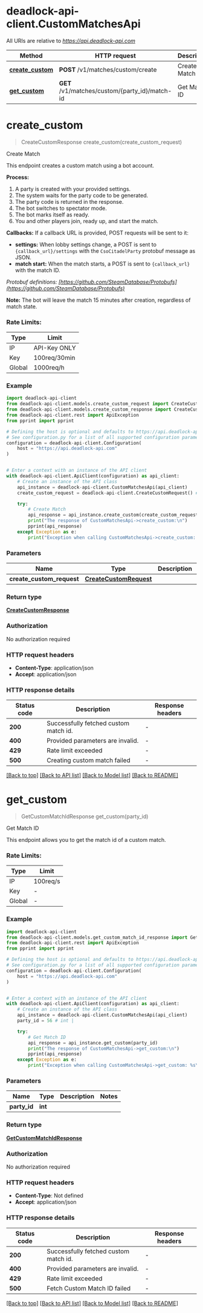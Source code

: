 # deadlock-api-client.CustomMatchesApi

All URIs are relative to *https://api.deadlock-api.com*

Method | HTTP request | Description
------------- | ------------- | -------------
[**create_custom**](CustomMatchesApi.md#create_custom) | **POST** /v1/matches/custom/create | Create Match
[**get_custom**](CustomMatchesApi.md#get_custom) | **GET** /v1/matches/custom/{party_id}/match-id | Get Match ID


# **create_custom**
> CreateCustomResponse create_custom(create_custom_request)

Create Match


This endpoint creates a custom match using a bot account.

**Process:**
1. A party is created with your provided settings.
2. The system waits for the party code to be generated.
3. The party code is returned in the response.
4. The bot switches to spectator mode.
5. The bot marks itself as ready.
6. You and other players join, ready up, and start the match.

**Callbacks:**
If a callback URL is provided, POST requests will be sent to it:
- **settings:** When lobby settings change, a POST is sent to `{callback_url}/settings` with the `CsoCitadelParty` protobuf message as JSON.
- **match start:** When the match starts, a POST is sent to `{callback_url}` with the match ID.

_Protobuf definitions: [https://github.com/SteamDatabase/Protobufs](https://github.com/SteamDatabase/Protobufs)_

**Note:**
The bot will leave the match 15 minutes after creation, regardless of match state.

### Rate Limits:
| Type | Limit |
| ---- | ----- |
| IP | API-Key ONLY |
| Key | 100req/30min |
| Global | 1000req/h |


### Example


```python
import deadlock-api-client
from deadlock-api-client.models.create_custom_request import CreateCustomRequest
from deadlock-api-client.models.create_custom_response import CreateCustomResponse
from deadlock-api-client.rest import ApiException
from pprint import pprint

# Defining the host is optional and defaults to https://api.deadlock-api.com
# See configuration.py for a list of all supported configuration parameters.
configuration = deadlock-api-client.Configuration(
    host = "https://api.deadlock-api.com"
)


# Enter a context with an instance of the API client
with deadlock-api-client.ApiClient(configuration) as api_client:
    # Create an instance of the API class
    api_instance = deadlock-api-client.CustomMatchesApi(api_client)
    create_custom_request = deadlock-api-client.CreateCustomRequest() # CreateCustomRequest | 

    try:
        # Create Match
        api_response = api_instance.create_custom(create_custom_request)
        print("The response of CustomMatchesApi->create_custom:\n")
        pprint(api_response)
    except Exception as e:
        print("Exception when calling CustomMatchesApi->create_custom: %s\n" % e)
```



### Parameters


Name | Type | Description  | Notes
------------- | ------------- | ------------- | -------------
 **create_custom_request** | [**CreateCustomRequest**](CreateCustomRequest.md)|  | 

### Return type

[**CreateCustomResponse**](CreateCustomResponse.md)

### Authorization

No authorization required

### HTTP request headers

 - **Content-Type**: application/json
 - **Accept**: application/json

### HTTP response details

| Status code | Description | Response headers |
|-------------|-------------|------------------|
**200** | Successfully fetched custom match id. |  -  |
**400** | Provided parameters are invalid. |  -  |
**429** | Rate limit exceeded |  -  |
**500** | Creating custom match failed |  -  |

[[Back to top]](#) [[Back to API list]](../README.md#documentation-for-api-endpoints) [[Back to Model list]](../README.md#documentation-for-models) [[Back to README]](../README.md)

# **get_custom**
> GetCustomMatchIdResponse get_custom(party_id)

Get Match ID


This endpoint allows you to get the match id of a custom match.

### Rate Limits:
| Type | Limit |
| ---- | ----- |
| IP | 100req/s |
| Key | - |
| Global | - |


### Example


```python
import deadlock-api-client
from deadlock-api-client.models.get_custom_match_id_response import GetCustomMatchIdResponse
from deadlock-api-client.rest import ApiException
from pprint import pprint

# Defining the host is optional and defaults to https://api.deadlock-api.com
# See configuration.py for a list of all supported configuration parameters.
configuration = deadlock-api-client.Configuration(
    host = "https://api.deadlock-api.com"
)


# Enter a context with an instance of the API client
with deadlock-api-client.ApiClient(configuration) as api_client:
    # Create an instance of the API class
    api_instance = deadlock-api-client.CustomMatchesApi(api_client)
    party_id = 56 # int | 

    try:
        # Get Match ID
        api_response = api_instance.get_custom(party_id)
        print("The response of CustomMatchesApi->get_custom:\n")
        pprint(api_response)
    except Exception as e:
        print("Exception when calling CustomMatchesApi->get_custom: %s\n" % e)
```



### Parameters


Name | Type | Description  | Notes
------------- | ------------- | ------------- | -------------
 **party_id** | **int**|  | 

### Return type

[**GetCustomMatchIdResponse**](GetCustomMatchIdResponse.md)

### Authorization

No authorization required

### HTTP request headers

 - **Content-Type**: Not defined
 - **Accept**: application/json

### HTTP response details

| Status code | Description | Response headers |
|-------------|-------------|------------------|
**200** | Successfully fetched custom match id. |  -  |
**400** | Provided parameters are invalid. |  -  |
**429** | Rate limit exceeded |  -  |
**500** | Fetch Custom Match ID failed |  -  |

[[Back to top]](#) [[Back to API list]](../README.md#documentation-for-api-endpoints) [[Back to Model list]](../README.md#documentation-for-models) [[Back to README]](../README.md)

